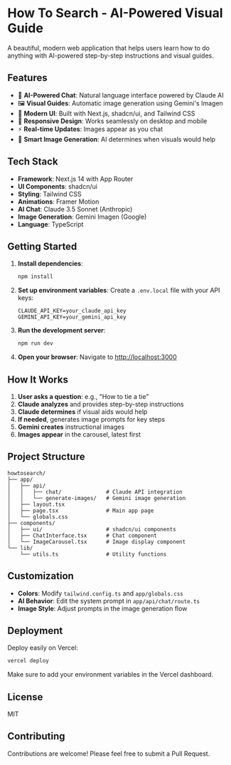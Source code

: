 # How To Search - AI-Powered Visual Guide

A beautiful, modern web application that helps users learn how to do anything with AI-powered step-by-step instructions and visual guides.

## Features

- 🤖 **AI-Powered Chat**: Natural language interface powered by Claude AI
- 🖼️ **Visual Guides**: Automatic image generation using Gemini's Imagen
- 🎨 **Modern UI**: Built with Next.js, shadcn/ui, and Tailwind CSS
- 📱 **Responsive Design**: Works seamlessly on desktop and mobile
- ⚡ **Real-time Updates**: Images appear as you chat
- 🎯 **Smart Image Generation**: AI determines when visuals would help

## Tech Stack

- **Framework**: Next.js 14 with App Router
- **UI Components**: shadcn/ui
- **Styling**: Tailwind CSS
- **Animations**: Framer Motion
- **AI Chat**: Claude 3.5 Sonnet (Anthropic)
- **Image Generation**: Gemini Imagen (Google)
- **Language**: TypeScript

## Getting Started

1. **Install dependencies**:
   ```bash
   npm install
   ```

2. **Set up environment variables**:
   Create a `.env.local` file with your API keys:
   ```
   CLAUDE_API_KEY=your_claude_api_key
   GEMINI_API_KEY=your_gemini_api_key
   ```

3. **Run the development server**:
   ```bash
   npm run dev
   ```

4. **Open your browser**:
   Navigate to [http://localhost:3000](http://localhost:3000)

## How It Works

1. **User asks a question**: e.g., "How to tie a tie"
2. **Claude analyzes** and provides step-by-step instructions
3. **Claude determines** if visual aids would help
4. **If needed**, generates image prompts for key steps
5. **Gemini creates** instructional images
6. **Images appear** in the carousel, latest first

## Project Structure

```
howtosearch/
├── app/
│   ├── api/
│   │   ├── chat/              # Claude API integration
│   │   └── generate-images/   # Gemini image generation
│   ├── layout.tsx
│   ├── page.tsx               # Main app page
│   └── globals.css
├── components/
│   ├── ui/                    # shadcn/ui components
│   ├── ChatInterface.tsx      # Chat component
│   └── ImageCarousel.tsx      # Image display component
└── lib/
    └── utils.ts               # Utility functions
```

## Customization

- **Colors**: Modify `tailwind.config.ts` and `app/globals.css`
- **AI Behavior**: Edit the system prompt in `app/api/chat/route.ts`
- **Image Style**: Adjust prompts in the image generation flow

## Deployment

Deploy easily on Vercel:

```bash
vercel deploy
```

Make sure to add your environment variables in the Vercel dashboard.

## License

MIT

## Contributing

Contributions are welcome! Please feel free to submit a Pull Request.


